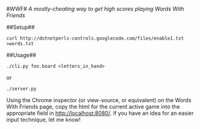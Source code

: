 #WWF#
_A mostly-cheating way to get high scores playing Words With Friends_

##Setup##

    curl http://dotnetperls-controls.googlecode.com/files/enable1.txt >words.txt

##Usage##

    ./cli.py foo.board <letters_in_hand>

or 

    ./server.py

Using the Chrome inspector (or view-source, or equivalent) on the Words With Friends page, copy the html for the current active game
into the appropriate field in <http://localhost:8080/>. If you have an idea for an easier input technique, let me know!

